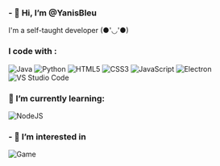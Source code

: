### - 👋 Hi, I’m @YanisBleu

I'm a self-taught developer (●'◡'●)


<h3>I code with :</h3>
<p>
  <img alt="Java" src="https://img.shields.io/badge/Java-ED8B00?style=for-the-badge&logo=java&logoColor=white">
  <img alt="Python" src="https://img.shields.io/badge/Python-3776AB?style=for-the-badge&logo=python&logoColor=white">
  <img alt="HTML5" src="https://img.shields.io/badge/HTML5-E34F26?style=for-the-badge&logo=html5&logoColor=white">
  <img alt="CSS3" src="https://img.shields.io/badge/CSS3-1572B6?style=for-the-badge&logo=css3&logoColor=white">
  <img alt="JavaScript" src="https://img.shields.io/badge/JavaScript-F7DF1E?style=for-the-badge&logo=javascript&logoColor=black">
  <img alt="Electron" src="https://img.shields.io/badge/Electron-2B2E3A?style=for-the-badge&logo=electron&logoColor=9FEAF9">
  <img alt="VS Studio Code" src="https://img.shields.io/badge/Visual_Studio_Code-0078D4?style=for-the-badge&logo=visual%20studio%20code&logoColor=white">
</p>

<h3>🌱 I’m currently learning:</h3>
<p>
   <img alt="NodeJS" src="https://img.shields.io/badge/Node.js-339933?style=for-the-badge&logo=nodedotjs&logoColor=white">
</p>

<h3> - 👀 I’m interested in  </h3>
<p>
  <img alt="Game" src="https://img.shields.io/badge/Gaming-3776AB?style=for-the-badge&logo=Gaming&logoColor=white">

